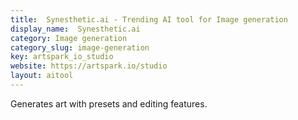```yaml
---
title:  Synesthetic.ai - Trending AI tool for Image generation
display_name:  Synesthetic.ai
category: Image generation
category_slug: image-generation
key: artspark_io_studio
website: https://artspark.io/studio
layout: aitool
---
```


Generates art with presets and editing features.
